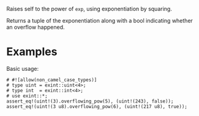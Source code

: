 Raises self to the power of `exp`, using exponentiation by squaring.

Returns a tuple of the exponentiation along with a bool indicating whether an
overflow happened.

# Examples

Basic usage:

```
# #![allow(non_camel_case_types)]
# type uint = exint::uint<4>;
# type int  = exint::int<4>;
# use exint::*;
assert_eq!(uint!(3).overflowing_pow(5), (uint!(243), false));
assert_eq!(uint!(3 u8).overflowing_pow(6), (uint!(217 u8), true));
```
